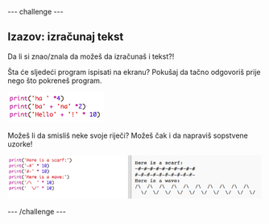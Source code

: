 \--- challenge \---

## Izazov: izračunaj tekst

Da li si znao/znala da možeš da izračunaš i tekst?!

Šta će sljedeći program ispisati na ekranu? Pokušaj da tačno odgovoriš prije nego što pokreneš program.

![screenshot](images/me-text-calc.png)

Možeš li da smisliš neke svoje riječi? Možeš čak i da napraviš sopstvene uzorke!

![screenshot](images/me-patterns.png)

\--- /challenge \---